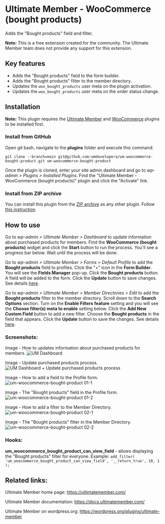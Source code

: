 # Ultimate Member - WooCommerce (bought products)
Adds the "Bought products" field and filter.

__Note:__ This is a free extension created for the community. The Ultimate Member team does not provide any support for this extension.

## Key features
- Adds the "Bought products" field to the form builder.
- Adds the "Bought products" filter to the member directory.
- Updates the `woo_bought_products` user meta on the plugin activation.
- Updates the `woo_bought_products` user meta on the order status change.

## Installation

__Note:__ This plugin requires the [Ultimate Member](https://wordpress.org/plugins/ultimate-member/) and [WooCommerce](https://wordpress.org/plugins/woocommerce/) plugins to be installed first.

### Install from GitHub
Open git bash, navigate to the **plugins** folder and execute this command:

`git clone --branch=main git@github.com:umdevelopera/um-woocommerce-bought-product.git um-woocommerce-bought-product`

Once the plugin is cloned, enter your site admin dashboard and go to _wp-admin > Plugins > Installed Plugins_. Find the "Ultimate Member - WooCommerce (bought products)" plugin and click the "Activate" link.

### Install from ZIP archive
You can install this plugin from the [ZIP archive](https://drive.google.com/file/d/1qC0x_TV-Z9G20RPmuUsrSETej9gYY9Iy/view?usp=sharing) as any other plugin. Follow [this instruction](https://wordpress.org/support/article/managing-plugins/#upload-via-wordpress-admin).

## How to use
Go to *wp-admin > Ultimate Member > Dashboard* to update information about purchased products for members. Find the **WooCommerce (bought products)** widget and click the **Start** button to run the process. You'll see a progress bar below. Wait until the process will be done.

Go to *wp-admin > Ultimate Member > Forms > Default Profile* to add the **Bought products** field to profiles. Click the "+" icon in the **Form Builder**. You will see the **Fields Manager** pop-up. Click the **Bought products** button. A field will be added to the form. Click the **Update** button to save changes. See details [here](https://docs.ultimatemember.com/article/188-how-to-add-fields-to-a-form).

Go to *wp-admin > Ultimate Member > Member Directories > Edit* to add the **Bought products** filter to the member directory. Scroll down to the **Search Options** section. Turn on the **Enable Filters feature** setting and you will see the **Choose filter(s) meta to enable** setting below. Click the **Add New Custom Field** button to add a new filter. Choose the **Bought products** in the field that appears. Click the **Update** button to save the changes. See details [here](https://docs.ultimatemember.com/article/1513-member-directories-2-1-0#search).

### Screenshots:

Image - How to updates information about purchased products for members.
![UM Dashboard](https://github.com/umdevelopera/um-woocommerce-bought-product/assets/113178913/d6aacb52-03eb-4f1c-a9bd-07b773d64b6a)

Image - Update purchased products process.
![UM Dashboard + Update purchased products process](https://github.com/umdevelopera/um-woocommerce-bought-product/assets/113178913/b23bda7c-1312-485e-84b2-1e96cd9211b9)

Image - How to add a field to the Profile form.
![um-woocommerce-bought-product 01-1](https://github.com/umdevelopera/um-woocommerce-bought-product/assets/113178913/7e2bbbb0-0204-4562-9e43-44b856da4b04)

Image - The "Bought products" field in the Profile form.
![um-woocommerce-bought-product 01-2](https://github.com/umdevelopera/um-woocommerce-bought-product/assets/113178913/f758821f-e64b-4586-b6a6-6473d65ba302)

Image - How to add a filter to the Member Directory.
![um-woocommerce-bought-product 02-1](https://github.com/umdevelopera/um-woocommerce-bought-product/assets/113178913/0ca53adc-6a2f-4202-b195-b478f8c41baf)

Image - The "Bought products" filter in the Member Directory.
![um-woocommerce-bought-product 02-2](https://github.com/umdevelopera/um-woocommerce-bought-product/assets/113178913/77bb7790-1d73-424d-941f-0c8bc7cba290)

### Hooks:

**um_woocommerce_bought_product_can_view_field** - allows displaying the "Bought products" filter for everyone.
Example:
`add_filter( 'um_woocommerce_bought_product_can_view_field', '__return_true', 10, 1 );`

## Related links:
Ultimate Member home page: https://ultimatemember.com/

Ultimate Member documentation: https://docs.ultimatemember.com/

Ultimate Member on wordpress.org: https://wordpress.org/plugins/ultimate-member
